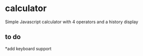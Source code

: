 # calculator
Simple Javascript calculator with 4 operators and a history display

## to do
*add keyboard support
